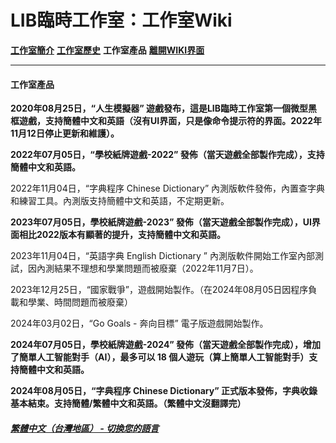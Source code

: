 # LIB臨時工作室：工作室Wiki 
 
**[工作室簡介](wiki-index)** **[工作室歷史](history)** **工作室產品** **[離開WIKI界面](https://libps.github.io/zh-tw/About_us)**

------------

#### 工作室產品
**2020年08月25日，“人生模擬器” 遊戲發布，這是LIB臨時工作室第一個微型黑框遊戲，支持簡體中文和英語（沒有UI界面，只是像命令提示符的界面。2022年11月12日停止更新和維護）。**

**2022年07月05日，“學校紙牌遊戲-2022” 發佈（當天遊戲全部製作完成），支持簡體中文和英語。**

2022年11月04日，“字典程序 Chinese Dictionary” 內測版軟件發佈，內置查字典和練習工具。內測版支持簡體中文和英語，不定期更新。

**2023年07月05日，學校紙牌遊戲-2023” 發佈（當天遊戲全部製作完成），UI界面相比2022版本有顯著的提升，支持簡體中文和英語。**

2023年11月04日，“英語字典 English Dictionary ” 內測版軟件開始工作室內部測試，因內測結果不理想和學業問題而被廢棄（2022年11月7日）。

2023年12月25日，“國家戰爭”，遊戲開始製作。（在2024年08月05日因程序負載和學業、時間問題而被廢棄）

2024年03月02日，“Go Goals - 奔向目標” 電子版遊戲開始製作。

**2024年07月05日，學校紙牌遊戲-2024” 發佈（當天遊戲全部製作完成），增加了簡單人工智能對手（AI），最多可以 18 個人遊玩（算上簡單人工智能對手）支持簡體中文和英語。**

**2024年08月05日，“字典程序 Chinese Dictionary” 正式版本發佈，字典收錄基本結束。支持簡體/繁體中文和英語。（繁體中文沒翻譯完）**

##### [繁體中文（台灣地區） - 切換您的語言](https://libps.github.io/index)